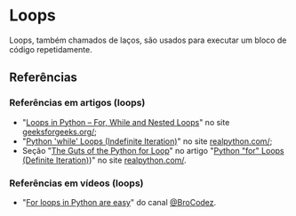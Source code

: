 # Loops

Loops, também chamados de laços, são usados para executar um bloco de código repetidamente.

## Referências

### Referências em artigos (loops)

- "[Loops in Python – For, While and Nested Loops](https://www.geeksforgeeks.org/loops-in-python/)" no site [geeksforgeeks.org/](https://www.geeksforgeeks.org/);
- "[Python 'while' Loops (Indefinite Iteration)](https://realpython.com/python-while-loop/)" no site [realpython.com/](https://realpython.com/);
- Seção "[The Guts of the Python for Loop](https://realpython.com/python-for-loop/#the-guts-of-the-python-for-loop)" no artigo "[Python "for" Loops (Definite Iteration)](https://realpython.com/python-for-loop/))" no site [realpython.com/](https://realpython.com/).

### Referências em vídeos (loops)

- "[For loops in Python are easy](https://youtu.be/KWgYha0clzw?si=dHPhyHMp2p5mm6yt)" do canal [@BroCodez](https://www.youtube.com/@BroCodez).
